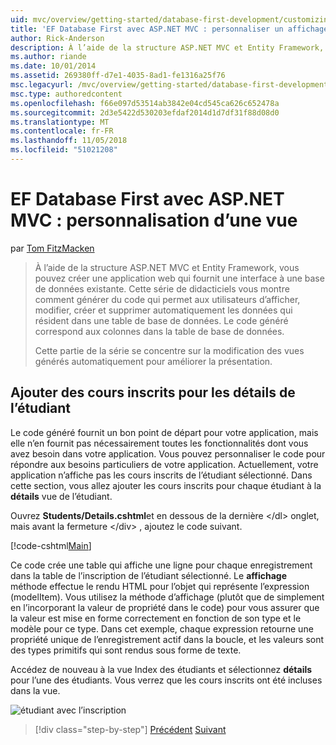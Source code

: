 ```yaml
---
uid: mvc/overview/getting-started/database-first-development/customizing-a-view
title: 'EF Database First avec ASP.NET MVC : personnaliser un affichage | Microsoft Docs'
author: Rick-Anderson
description: À l’aide de la structure ASP.NET MVC et Entity Framework, vous pouvez créer une application web qui fournit une interface à une base de données existante. Ce didacticiel seri...
ms.author: riande
ms.date: 10/01/2014
ms.assetid: 269380ff-d7e1-4035-8ad1-fe1316a25f76
msc.legacyurl: /mvc/overview/getting-started/database-first-development/customizing-a-view
msc.type: authoredcontent
ms.openlocfilehash: f66e097d53514ab3842e04cd545ca626c652478a
ms.sourcegitcommit: 2d3e5422d530203efdaf2014d1d7df31f88d08d0
ms.translationtype: MT
ms.contentlocale: fr-FR
ms.lasthandoff: 11/05/2018
ms.locfileid: "51021208"
---
```

<a name="ef-database-first-with-aspnet-mvc-customizing-a-view"></a>EF Database First avec ASP.NET MVC : personnalisation d’une vue
====================
par [Tom FitzMacken](https://github.com/tfitzmac)

> À l’aide de la structure ASP.NET MVC et Entity Framework, vous pouvez créer une application web qui fournit une interface à une base de données existante. Cette série de didacticiels vous montre comment générer du code qui permet aux utilisateurs d’afficher, modifier, créer et supprimer automatiquement les données qui résident dans une table de base de données. Le code généré correspond aux colonnes dans la table de base de données.
> 
> Cette partie de la série se concentre sur la modification des vues générés automatiquement pour améliorer la présentation.


## <a name="add-enrolled-courses-to-student-details"></a>Ajouter des cours inscrits pour les détails de l’étudiant

Le code généré fournit un bon point de départ pour votre application, mais elle n’en fournit pas nécessairement toutes les fonctionnalités dont vous avez besoin dans votre application. Vous pouvez personnaliser le code pour répondre aux besoins particuliers de votre application. Actuellement, votre application n’affiche pas les cours inscrits de l’étudiant sélectionné. Dans cette section, vous allez ajouter les cours inscrits pour chaque étudiant à la **détails** vue de l’étudiant.

Ouvrez **Students/Details.cshtml**et en dessous de la dernière &lt;/dl&gt; onglet, mais avant la fermeture &lt;/div&gt; , ajoutez le code suivant.

[!code-cshtml[Main](customizing-a-view/samples/sample1.cshtml)]

Ce code crée une table qui affiche une ligne pour chaque enregistrement dans la table de l’inscription de l’étudiant sélectionné. Le **affichage** méthode effectue le rendu HTML pour l’objet qui représente l’expression (modelItem). Vous utilisez la méthode d’affichage (plutôt que de simplement en l’incorporant la valeur de propriété dans le code) pour vous assurer que la valeur est mise en forme correctement en fonction de son type et le modèle pour ce type. Dans cet exemple, chaque expression retourne une propriété unique de l’enregistrement actif dans la boucle, et les valeurs sont des types primitifs qui sont rendus sous forme de texte.

Accédez de nouveau à la vue Index des étudiants et sélectionnez **détails** pour l’une des étudiants. Vous verrez que les cours inscrits ont été incluses dans la vue.

![étudiant avec l’inscription](customizing-a-view/_static/image1.png)

> [!div class="step-by-step"]
> [Précédent](changing-the-database.md)
> [Suivant](enhancing-data-validation.md)

